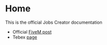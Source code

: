 # Home

This is the official Jobs Creator documentation

- Official [FiveM post](https://forum.cfx.re/t/jobs-creator-esx-in-game-jobs-creation-menu-without-server-restart/2667762/253)
- Tebex [page](https://jaksam1074-fivem-scripts.tebex.io/)
